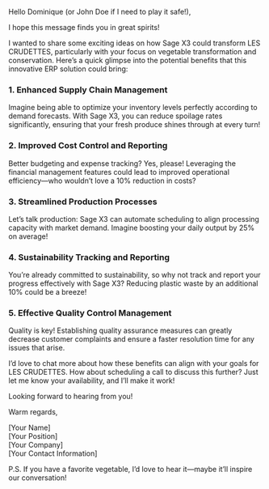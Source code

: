 Hello Dominique (or John Doe if I need to play it safe!),

I hope this message finds you in great spirits!

I wanted to share some exciting ideas on how Sage X3 could transform LES CRUDETTES, particularly with your focus on vegetable transformation and conservation. Here’s a quick glimpse into the potential benefits that this innovative ERP solution could bring:

### 1. Enhanced Supply Chain Management
Imagine being able to optimize your inventory levels perfectly according to demand forecasts. With Sage X3, you can reduce spoilage rates significantly, ensuring that your fresh produce shines through at every turn!

### 2. Improved Cost Control and Reporting
Better budgeting and expense tracking? Yes, please! Leveraging the financial management features could lead to improved operational efficiency—who wouldn’t love a 10% reduction in costs?

### 3. Streamlined Production Processes
Let’s talk production: Sage X3 can automate scheduling to align processing capacity with market demand. Imagine boosting your daily output by 25% on average!

### 4. Sustainability Tracking and Reporting
You’re already committed to sustainability, so why not track and report your progress effectively with Sage X3? Reducing plastic waste by an additional 10% could be a breeze!

### 5. Effective Quality Control Management
Quality is key! Establishing quality assurance measures can greatly decrease customer complaints and ensure a faster resolution time for any issues that arise.

I’d love to chat more about how these benefits can align with your goals for LES CRUDETTES. How about scheduling a call to discuss this further? Just let me know your availability, and I’ll make it work!

Looking forward to hearing from you!

Warm regards,

[Your Name]  
[Your Position]  
[Your Company]  
[Your Contact Information]  

P.S. If you have a favorite vegetable, I’d love to hear it—maybe it’ll inspire our conversation!
```